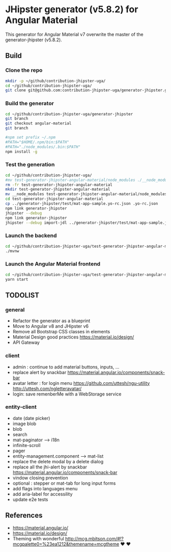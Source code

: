 # JHipster generator (v5.8.2) for Angular Material

This generator for Angular Material v7 overwrite the master of the generator-jhipster (v5.8.2).

## Build

### Clone the repo
```bash
mkdir -p ~/github/contribution-jhipster-uga/
cd ~/github/contribution-jhipster-uga/
git clone git@github.com:contribution-jhipster-uga/generator-jhipster.git
```

### Build the generator
```bash
cd ~/github/contribution-jhipster-uga/generator-jhipster
git branch
git checkout angular-material
git branch

#npm set prefix ~/.npm
#PATH="$HOME/.npm/bin:$PATH"
#PATH="./node_modules/.bin:$PATH"
npm install -g
```


### Test the generation
```bash
cd ~/github/contribution-jhipster-uga/
#mv test-generator-jhipster-angular-material/node_modules ./__node_modules
rm -fr test-generator-jhipster-angular-material
mkdir test-generator-jhipster-angular-material
mv __node_modules test-generator-jhipster-angular-material/node_modules
cd test-generator-jhipster-angular-material
cp ../generator-jhipster/test/mat-app-sample.yo-rc.json .yo-rc.json
npm link generator-jhipster
jhipster --debug
npm link generator-jhipster
jhipster --debug import-jdl ../generator-jhipster/test/mat-app-sample.jh
```

### Launch the backend
```bash
cd ~/github/contribution-jhipster-uga/test-generator-jhipster-angular-material
./mvnw
```

### Launch the Angular Material frontend
```bash
cd ~/github/contribution-jhipster-uga/test-generator-jhipster-angular-material
yarn start
```

## TODOLIST

### general
* Refactor the generator as a blueprint
* Move to Angular v8 and JHipster v6
* Remove all Bootstrap CSS classes in elements
* Material Design good practices https://material.io/design/
* API Gateway

### client
* admin : continue to add material buttons, inputs, ...
* replace alert by snackbar https://material.angular.io/components/snack-bar
* avatar letter : for login menu https://github.com/uttesh/ngu-utility http://uttesh.com/ngletteravatar/
* login: save remenberMe with a WebStorage service

### entity-client
* date (date picker)
* image blob
* blob
* search
* mat-paginator --> i18n
* infinite-scroll
* pager
* entity-management.component --> mat-list
* replace the delete modal by a delete dialog
* replace all the jhi-alert by snackbar https://material.angular.io/components/snack-bar
* vindow closing prevention
* optional : stepper or mat-tab for long input forms
* add flags into languages menu
* add aria-label for accessility
* update e2e tests

## References
* https://material.angular.io/
* https://material.io/design/
* Theming with wonderful http://mcg.mbitson.com/#!?mcgpalette0=%23ea1212&themename=mcgtheme  :heart:  :heart: